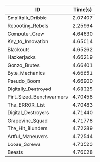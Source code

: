 |ID|Time(s)|
|-|-|
|Smalltalk_Dribble|2.07407|
|Rebooting_Rebels|2.25964|
|Computer_Crew|4.64630|
|Key_to_Innovation|4.65014|
|Blackouts|4.65262|
|Hackerjacks|4.66219|
|Gonzo_Brutes|4.66401|
|Byte_Mechanics|4.66851|
|Pseudo_Boom|4.66900|
|Digitally_Destroyed|4.68325|
|Pint_Sized_Benchwarmers|4.70458|
|The_ERROR_List|4.70483|
|Digital_Destroyers|4.71440|
|Grapevine_Squad|4.71778|
|The_Hit_Blunders|4.72289|
|Artful_Maneuvers|4.72544|
|Loose_Screws|4.73523|
|Beasts|4.76028|
